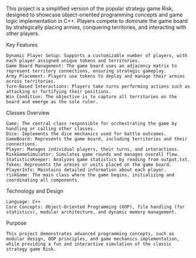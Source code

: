 This project is a simplified version of the popular strategy game Risk, designed to showcase object-oriented programming concepts and game logic implementation in C++. Players compete to dominate the game board by strategically placing armies, conquering territories, and interacting with other players.

Key Features

    Dynamic Player Setup: Supports a customizable number of players, with each player assigned unique tokens and territories.
    Game Board Management: The game board uses an adjacency matrix to represent territory connections, ensuring strategic gameplay.
    Army Placement: Players use tokens to deploy and manage their armies across territories.
    Turn-Based Interactions: Players take turns performing actions such as attacking or fortifying their positions.
    Win Condition: The objective is to capture all territories on the board and emerge as the sole ruler.

Classes Overview

    Game: The central class responsible for orchestrating the game by handling or calling other classes.
    Dice: Implements the dice mechanics used for battle outcomes.
    GameBoard: Represents the game board, including territories and their connections.
    Player: Manages individual players, their turns, and interactions.
    RiskGameSimulator: Simulates game rounds and manages overall flow.
    StatisticsKeeper: Analyzes game statistics by reading from output.txt.
    Token: Represents the armies or units placed on the game board.
    PlayerInfo: Maintains detailed information about each player.
    riskGame: The main class where the game begins, initializing and coordinating all components.

Technology and Design

    Language: C++
    Core Concepts: Object-Oriented Programming (OOP), file handling (for statistics), modular architecture, and dynamic memory management.

Purpose

    This project demonstrates advanced programming concepts, such as modular design, OOP principles, and game mechanics implementation, while providing a fun and interactive simulation of the classic strategy game Risk.




